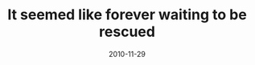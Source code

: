 ---
layout: base.njk
title : 'It seemed like forever waiting to be rescued' 
view_title : 'It seemed like forever waiting to be rescued' 
year : '2010' 
date : '2010-11-29' 
img_file : '/drawing/itseemedlikeforeverwaitingtoberescued.png' 
html_file : 'itseemedlikeforeverwaitingtoberescued' 
next_html : 'todayitstartsalloveragain.html' 
year_order : '142' 
permalink : "title/{{html_file}}.html"
---